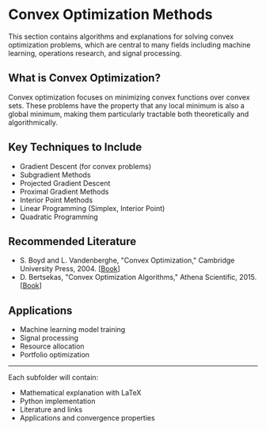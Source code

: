 # Convex Optimization Methods

This section contains algorithms and explanations for solving convex optimization problems, which are central to many fields including machine learning, operations research, and signal processing.

## What is Convex Optimization?
Convex optimization focuses on minimizing convex functions over convex sets. These problems have the property that any local minimum is also a global minimum, making them particularly tractable both theoretically and algorithmically.

## Key Techniques to Include
- Gradient Descent (for convex problems)
- Subgradient Methods
- Projected Gradient Descent
- Proximal Gradient Methods
- Interior Point Methods
- Linear Programming (Simplex, Interior Point)
- Quadratic Programming

## Recommended Literature
- S. Boyd and L. Vandenberghe, "Convex Optimization," Cambridge University Press, 2004. [[Book](https://web.stanford.edu/~boyd/cvxbook/)]
- D. Bertsekas, "Convex Optimization Algorithms," Athena Scientific, 2015. [[Book](https://web.mit.edu/dimitrib/www/ConvexOptimizationAlgorithms.html)]

## Applications
- Machine learning model training
- Signal processing
- Resource allocation
- Portfolio optimization

---

Each subfolder will contain:
- Mathematical explanation with LaTeX
- Python implementation
- Literature and links
- Applications and convergence properties

